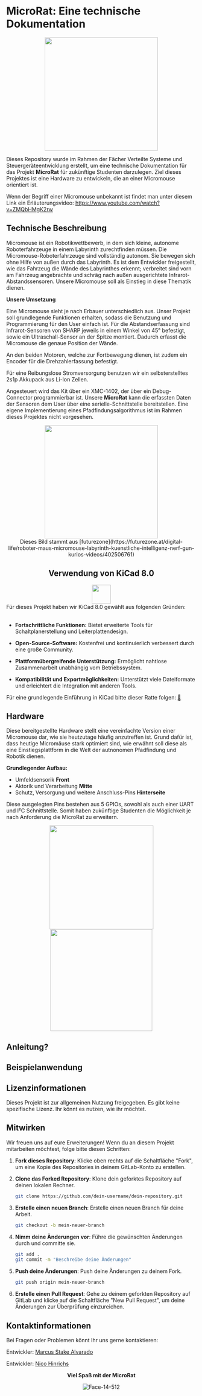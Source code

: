 # MicroRat: Eine technische Dokumentation

<div align="center">
	<img src="https://media3.giphy.com/media/sbFY50AHtKuyYMWtKj/giphy.gif?cid=6c09b9523kuqddo3wfcj003jzzqmvzqegmzmrfjg5tf4ogdw&ep=v1_internal_gif_by_id&rid=giphy.gif&ct=s" width= "300">

<div align="left">

Dieses Repository wurde im Rahmen der Fächer Verteilte Systeme und Steuergeräteentwicklung erstellt, um eine technische Dokumentation für das Projekt **MicroRat** für zukünftige Studenten darzulegen. Ziel dieses Projektes ist eine Hardware zu entwickeln, die an einer Micromouse orientiert ist. 

Wenn der Begriff einer Micromouse unbekannt ist findet man unter diesem Link ein Erläuterungsvideo:
https://www.youtube.com/watch?v=ZMQbHMgK2rw


## Technische Beschreibung
Micromouse ist ein Robotikwettbewerb, in dem sich kleine, autonome Roboterfahrzeuge in einem Labyrinth zurechtfinden müssen. Die Micromouse-Roboterfahrzeuge sind vollständig autonom. Sie bewegen sich ohne Hilfe von außen durch das Labyrinth. Es ist dem Entwickler freigestellt, wie das Fahrzeug die Wände des Labyrinthes erkennt; verbreitet sind vorn am Fahrzeug angebrachte und schräg nach außen ausgerichtete Infrarot-Abstandssensoren. Unsere Micromouse soll als Einstieg in diese Thematik dienen.

**Unsere Umsetzung**

Eine Micromouse sieht je nach Erbauer unterschiedlich aus. Unser Projekt soll grundlegende Funktionen erhalten, sodass die Benutzung und Programmierung für den User einfach ist. Für die Abstandserfassung sind Infrarot-Sensoren von SHARP jeweils in einem Winkel von 45° befestigt, sowie ein Ultraschall-Sensor an der Spitze montiert. Dadurch erfasst die Micromouse die genaue Position der Wände.

An den beiden Motoren, welche zur Fortbewegung dienen, ist zudem ein Encoder für die Drehzahlerfassung befestigt. 

Für eine Reibungslose Stromversorgung benutzen wir ein selbsterstelltes 2s1p Akkupack aus Li-Ion Zellen.

Angesteuert wird das Kit über ein XMC-1402, der über ein Debug-Connector programmierbar ist. Unsere **MicroRat** kann die erfassten Daten der Sensoren dem User über eine serielle-Schnittstelle bereitstellen. Eine eigene Implementierung eines Pfadfindungsalgorithmus ist im Rahmen dieses Projektes nicht vorgesehen.  

<div align="center">
	<img src="https://image.futurezone.at/images/cfs_square_1232/7995559/micromouselabyrinthss.jpg" width= "300">
<div align="center" > Dieses Bild stammt aus [futurezone](https://futurezone.at/digital-life/roboter-maus-micromouse-labyrinth-kuenstliche-intelligenz-nerf-gun-kurios-videos/402506761)


## Verwendung von KiCad 8.0
<div align="center">
	<img src="https://avatars.githubusercontent.com/u/3374914?s=280&v=4" width= "50">
<div align="left">
Für dieses Projekt haben wir KiCad 8.0 gewählt aus folgenden Gründen:
<br/><br/>

- **Fortschrittliche Funktionen:** Bietet erweiterte Tools für Schaltplanerstellung und Leiterplattendesign.
- **Open-Source-Software:** Kostenfrei und kontinuierlich verbessert durch eine große Community.
- **Plattformübergreifende Unterstützung:** Ermöglicht nahtlose Zusammenarbeit unabhängig vom Betriebssystem.

- **Kompatibilität und Exportmöglichkeiten:** Unterstützt viele Dateiformate und erleichtert die Integration mit anderen Tools.

Für eine grundlegende Einführung in KiCad bitte dieser Ratte folgen: [🐀](https://docs.kicad.org/)


## Hardware
Diese bereitgestellte Hardware stellt eine vereinfachte Version einer Micromouse dar, wie sie heutzutage häufig anzutreffen ist. Grund dafür ist, dass heutige Micromäuse stark optimiert sind, wie erwähnt soll diese als eine Einstiegsplattform in die Welt der autnonomen Pfadfindung und Robotik dienen.

**Grundlegender Aufbau:**

- Umfeldsensorik **Front**
- Aktorik und Verarbeitung **Mitte**
- Schutz, Versorgung und weitere Anschluss-Pins **Hinterseite**

Diese ausgelegten Pins bestehen aus 5 GPIOs, sowohl als auch einer UART und I²C Schnittstelle. Somit haben zukünftige Studenten die Möglichkeit je nach Anforderung die MicroRat zu erweitern.
<div align="center">

<p float="left">
  <img src="/uploads/869c0cd5c1217f0d39e69be85d5c1e8c/Microrat_v1_v2.png" width="275" />
  <img src="/uploads/36126153ce8d252a3842e16bd54a2467/Microrat__1__2.png" width="270" /> 
</p>
<div align="left">

## Anleitung?

## Beispielanwendung

## Lizenzinformationen
Dieses Projekt ist zur allgemeinen Nutzung freigegeben. Es gibt keine spezifische Lizenz. Ihr könnt es nutzen, wie ihr möchtet.

## Mitwirken
Wir freuen uns auf eure Erweiterungen! Wenn du an diesem Projekt mitarbeiten möchtest, folge bitte diesen Schritten:

1. **Fork dieses Repository**: Klicke oben rechts auf die Schaltfläche "Fork", um eine Kopie des Repositories in deinem GitLab-Konto zu erstellen.

2. **Clone das Forked Repository**: Klone dein geforktes Repository auf deinen lokalen Rechner.
    ```bash
    git clone https://github.com/dein-username/dein-repository.git
    ```

3. **Erstelle einen neuen Branch**: Erstelle einen neuen Branch für deine Arbeit.
    ```bash
    git checkout -b mein-neuer-branch
    ```

4. **Nimm deine Änderungen vor**: Führe die gewünschten Änderungen durch und committe sie.
    ```bash
    git add .
    git commit -m "Beschreibe deine Änderungen"
    ```

5. **Push deine Änderungen**: Push deine Änderungen zu deinem Fork.
    ```bash
    git push origin mein-neuer-branch
    ```

6. **Erstelle einen Pull Request**: Gehe zu deinem geforkten Repository auf GitLab und klicke auf die Schaltfläche "New Pull Request", um deine Änderungen zur Überprüfung einzureichen.

## Kontaktinformationen
Bei Fragen oder Problemen könnt Ihr uns gerne kontaktieren:

Entwickler: [Marcus Stake Alvarado](mailto:s88832@bht-berlin.de)

Entwickler: [Nico Hinrichs](mailto:s87913@bht-berlin.de)

<div align="center">

**Viel Spaß mit der MicroRat**

![Face-14-512](/uploads/a4284d4abe20ee8daba8ffba1f62310e/Face-14-512.jpg)



